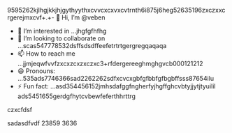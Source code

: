 9595262kjlhgjkkjhjgythyythxcvvcxcxvxcvtrnth6i875j6heg52635196zxczxxcrgerejmxcvf+.+- 👋 Hi, I’m @veben
- 👀 I’m interested in ...jhgfgfhfhg
- 💞️ I’m looking to collaborate on ...scas547778532dsffsdsdffeefetrtrtgergregqaqaqa
- 📫 How to reach me ...jjmjeqwfvvfzxcxzcxzxczxc3+rfdergereeghmghgvcb000121212
- 😄 Pronouns: ...535ads7746366sad2262262sdfxcvcxgbfgfbbfgfbgbffsss87654ilu
- ⚡ Fun fact: ...asd354456152jmhsdafggfngherfyjhgffghcvbtyjjytjtyuilil
ads5451655gerdgfhytcvbewfeferthhrttrg
<!---453dfs4505230xcvjyjrrergfbbgfgbftersfddfvxccxvxc
vebene/vebene is a ✨ special ✨ repository becausdfse its `RE54ADME.md` (this file) appears on your GitHub151551hdfytrrtytr155 profile.629563
You can click the Preview link to take a look atsdf your changes.nhghfewwefdsdxcvxcxcgerergre34564545456
eteretrertrewewr
--->czxcfdsf
sadasdfvdf
23859
3636
